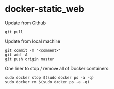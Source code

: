# docker-static_web

Update from Github
```
git pull
```

Update from local machine
```
git commit -m "<comment>"
git add -A
git push origin master
```


One liner to stop / remove all of Docker containers:
```
sudo docker stop $(sudo docker ps -a -q)
sudo docker rm $(sudo docker ps -a -q)
```
